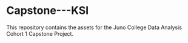 # Capstone---KSI

This repository contains the assets for the Juno College Data Analysis Cohort 1 Capstone Project.
